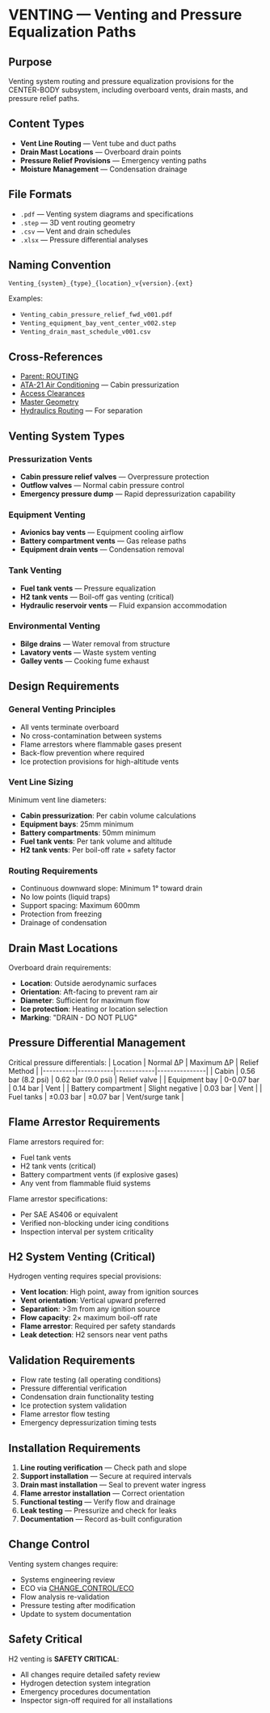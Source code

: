 # VENTING — Venting and Pressure Equalization Paths

## Purpose

Venting system routing and pressure equalization provisions for the CENTER-BODY subsystem, including overboard vents, drain masts, and pressure relief paths.

## Content Types

- **Vent Line Routing** — Vent tube and duct paths
- **Drain Mast Locations** — Overboard drain points
- **Pressure Relief Provisions** — Emergency venting paths
- **Moisture Management** — Condensation drainage

## File Formats

- `.pdf` — Venting system diagrams and specifications
- `.step` — 3D vent routing geometry
- `.csv` — Vent and drain schedules
- `.xlsx` — Pressure differential analyses

## Naming Convention

```
Venting_{system}_{type}_{location}_v{version}.{ext}
```

Examples:
- `Venting_cabin_pressure_relief_fwd_v001.pdf`
- `Venting_equipment_bay_vent_center_v002.step`
- `Venting_drain_mast_schedule_v001.csv`

## Cross-References

- [Parent: ROUTING](../README.md)
- [ATA-21 Air Conditioning](../../INTERFACES/53_TO_21/README.md) — Cabin pressurization
- [Access Clearances](../../ACCESS_CLEARANCES/)
- [Master Geometry](../../MASTER_GEOMETRY/REFERENCES/README.md)
- [Hydraulics Routing](../HYDRAULICS/README.md) — For separation

## Venting System Types

### Pressurization Vents
- **Cabin pressure relief valves** — Overpressure protection
- **Outflow valves** — Normal cabin pressure control
- **Emergency pressure dump** — Rapid depressurization capability

### Equipment Venting
- **Avionics bay vents** — Equipment cooling airflow
- **Battery compartment vents** — Gas release paths
- **Equipment drain vents** — Condensation removal

### Tank Venting
- **Fuel tank vents** — Pressure equalization
- **H2 tank vents** — Boil-off gas venting (critical)
- **Hydraulic reservoir vents** — Fluid expansion accommodation

### Environmental Venting
- **Bilge drains** — Water removal from structure
- **Lavatory vents** — Waste system venting
- **Galley vents** — Cooking fume exhaust

## Design Requirements

### General Venting Principles
- All vents terminate overboard
- No cross-contamination between systems
- Flame arrestors where flammable gases present
- Back-flow prevention where required
- Ice protection provisions for high-altitude vents

### Vent Line Sizing
Minimum vent line diameters:
- **Cabin pressurization**: Per cabin volume calculations
- **Equipment bays**: 25mm minimum
- **Battery compartments**: 50mm minimum
- **Fuel tank vents**: Per tank volume and altitude
- **H2 tank vents**: Per boil-off rate + safety factor

### Routing Requirements
- Continuous downward slope: Minimum 1° toward drain
- No low points (liquid traps)
- Support spacing: Maximum 600mm
- Protection from freezing
- Drainage of condensation

## Drain Mast Locations

Overboard drain requirements:
- **Location**: Outside aerodynamic surfaces
- **Orientation**: Aft-facing to prevent ram air
- **Diameter**: Sufficient for maximum flow
- **Ice protection**: Heating or location selection
- **Marking**: "DRAIN - DO NOT PLUG"

## Pressure Differential Management

Critical pressure differentials:
| Location | Normal ΔP | Maximum ΔP | Relief Method |
|----------|-----------|------------|---------------|
| Cabin | 0.56 bar (8.2 psi) | 0.62 bar (9.0 psi) | Relief valve |
| Equipment bay | 0-0.07 bar | 0.14 bar | Vent |
| Battery compartment | Slight negative | 0.03 bar | Vent |
| Fuel tanks | ±0.03 bar | ±0.07 bar | Vent/surge tank |

## Flame Arrestor Requirements

Flame arrestors required for:
- Fuel tank vents
- H2 tank vents (critical)
- Battery compartment vents (if explosive gases)
- Any vent from flammable fluid systems

Flame arrestor specifications:
- Per SAE AS406 or equivalent
- Verified non-blocking under icing conditions
- Inspection interval per system criticality

## H2 System Venting (Critical)

Hydrogen venting requires special provisions:
- **Vent location**: High point, away from ignition sources
- **Vent orientation**: Vertical upward preferred
- **Separation**: >3m from any ignition source
- **Flow capacity**: 2× maximum boil-off rate
- **Flame arrestor**: Required per safety standards
- **Leak detection**: H2 sensors near vent paths

## Validation Requirements

- Flow rate testing (all operating conditions)
- Pressure differential verification
- Condensation drain functionality testing
- Ice protection system validation
- Flame arrestor flow testing
- Emergency depressurization timing tests

## Installation Requirements

1. **Line routing verification** — Check path and slope
2. **Support installation** — Secure at required intervals
3. **Drain mast installation** — Seal to prevent water ingress
4. **Flame arrestor installation** — Correct orientation
5. **Functional testing** — Verify flow and drainage
6. **Leak testing** — Pressurize and check for leaks
7. **Documentation** — Record as-built configuration

## Change Control

Venting system changes require:
- Systems engineering review
- ECO via [CHANGE_CONTROL/ECO](../../CHANGE_CONTROL/ECO/README.md)
- Flow analysis re-validation
- Pressure testing after modification
- Update to system documentation

## Safety Critical

H2 venting is **SAFETY CRITICAL**:
- All changes require detailed safety review
- Hydrogen detection system integration
- Emergency procedures documentation
- Inspector sign-off required for all installations
